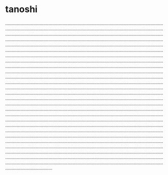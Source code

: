 # tanoshi

.........................................................................................................................................................................................................................................................................................................................................................................................................................................................................................................................................................................................................................................................................................................................................................................................................................................................................................................................................................................................................................................................................................................................................................................................................................................................................................................................................................................................................................................................................................................................................................................................................................................................................................................................................................................................................................................................................................................................................................................................................................................................................................................................................................................................................................................................................................................................................................................................................................................................................................................................................................................................................................................................................................................................................................................................................................................................................................................................................................................................................................................................................................................................................................................................................................................................................................................................................................................................................................................................................................................................
